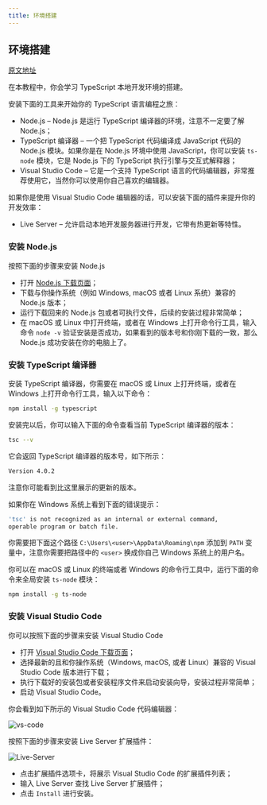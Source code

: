 ```yaml
---
title: 环境搭建
---
```


## 环境搭建

[原文地址](https://www.typescripttutorial.net/typescript-tutorial/setup-typescript/)

在本教程中，你会学习 TypeScript 本地开发环境的搭建。

安装下面的工具来开始你的 TypeScript 语言编程之旅：

- Node.js – Node.js 是运行 TypeScript 编译器的环境，注意不一定要了解 Node.js；
- TypeScript 编译器 – 一个把 TypeScript 代码编译成 JavaScript 代码的 Node.js 模块。如果你是在 Node.js 环境中使用 JavaScript，你可以安装 `ts-node` 模块，它是 Node.js 下的 TypeScript 执行引擎与交互式解释器；
- Visual Studio Code – 它是一个支持 TypeScript 语言的代码编辑器，非常推荐使用它，当然你可以使用你自己喜欢的编辑器。

如果你是使用 Visual Studio Code 编辑器的话，可以安装下面的插件来提升你的开发效率：

- Live Server – 允许启动本地开发服务器进行开发，它带有热更新等特性。

### 安装 Node.js

按照下面的步骤来安装 Node.js

- 打开 [Node.js 下载页面](https://nodejs.org/en/download/)；
- 下载与你操作系统（例如 Windows, macOS 或者 Linux 系统）兼容的 Node.js 版本；
- 运行下载回来的 Node.js 包或者可执行文件，后续的安装过程非常简单；
- 在 macOS 或 Linux 中打开终端，或者在 Windows 上打开命令行工具，输入命令 `node -v` 验证安装是否成功，如果看到的版本号和你刚下载的一致，那么 Node.js 成功安装在你的电脑上了。

### 安装 TypeScript 编译器

安装 TypeScript 编译器，你需要在 macOS 或 Linux 上打开终端，或者在 Windows 上打开命令行工具，输入以下命令：

```sh
npm install -g typescript
```

安装完以后，你可以输入下面的命令查看当前 TypeScript 编译器的版本：

```sh
tsc --v
```

它会返回 TypeScript 编译器的版本号，如下所示：

```sh
Version 4.0.2
```

注意你可能看到比这里展示的更新的版本。

如果你在 Windows 系统上看到下面的错误提示：

```sh
'tsc' is not recognized as an internal or external command,
operable program or batch file.
```

你需要把下面这个路径 `C:\Users\<user>\AppData\Roaming\npm` 添加到 `PATH` 变量中，注意你需要把路径中的 `<user>` 换成你自己 Windows 系统上的用户名。

你可以在 macOS 或 Linux 的终端或者 Windows 的命令行工具中，运行下面的命令来全局安装 `ts-node` 模块：

```sh
npm install -g ts-node
```

### 安装 Visual Studio Code

你可以按照下面的步骤来安装 Visual Studio Code

- 打开 [Visual Studio Code 下载页面](https://code.visualstudio.com/download)；
- 选择最新的且和你操作系统（Windows, macOS, 或者 Linux）兼容的 Visual Studio Code 版本进行下载；
- 执行下载好的安装包或者安装程序文件来启动安装向导，安装过程非常简单；
- 启动 Visual Studio Code。

你会看到如下所示的 Visual Studio Code 代码编辑器：

![vs-code](https://cdn.jsdelivr.net/gh/cody1991/images@master/typescript-tutorial/vs-code.1glyyl4c1pxc.png)

按照下面的步骤来安装 Live Server 扩展插件：

![Live-Server](https://cdn.jsdelivr.net/gh/cody1991/images@master/typescript-tutorial/Live-Server.4m2ngu7cnii0.png)

- 点击扩展插件选项卡，将展示 Visual Studio Code 的扩展插件列表；
- 输入 Live Server 查找 Live Server 扩展插件；
- 点击 `Install` 进行安装。
